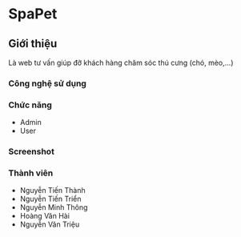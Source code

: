 # SpaPet
## Giới thiệu
Là web tư vấn giúp đỡ khách hàng chăm sóc thú cưng (chó, mèo,...) 

### Công nghệ sử dụng

### Chức năng
 * Admin
 * User

### Screenshot

### Thành viên
  * Nguyễn Tiến Thành
  * Nguyễn Tiến Triển
  * Nguyễn Minh Thông
  * Hoàng Văn Hài
  * Nguyễn Văn Triệu
